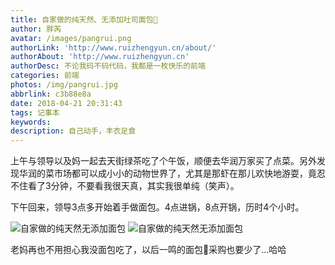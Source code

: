 ```yaml
---
title: 自家做的纯天然、无添加吐司面包🍞
author: 胖芮
avatar: /images/pangrui.png
authorLink: 'http://www.ruizhengyun.cn/about/'
authorAbout: 'http://www.ruizhengyun.cn'
authorDesc: 不论我码不码代码，我都是一枚快乐的前端
categories: 前端
photos: /img/pangrui.jpg
abbrlink: c3b88e8a
date: 2018-04-21 20:31:43
tags: 记事本
keywords:
description: 自己动手，丰衣足食
---
```

上午与领导以及妈一起去天街绿茶吃了个午饭，顺便去华润万家买了点菜。另外发现华润的菜市场都可以成小小的动物世界了，尤其是那虾在那儿欢快地游耍，竟忍不住看了3分钟，不要看我很天真，其实我很单纯（笑声）。

下午回来，领导3点多开始着手做面包。4点进锅，8点开锅，历时4个小时。

![自家做的纯天然无添加面包](./c3b88e8a/0.jpeg)
![自家做的纯天然无添加面包](./c3b88e8a/1.jpeg)

老妈再也不用担心我没面包吃了，以后一鸣的面包🍞采购也要少了...哈哈

